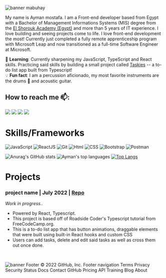 <!-- # Howdy! Welcome to my page! 👋 -->
<img src='images/Mabuhay_gif.gif' alt="banner mabuhay"></img>

My name is Ayman mostafa. I am a Front-end developer based from Egypt with a Bachelor of Management Informations Systems (MIS) degree from the [El Shorouk Academy (Egypt)](https://hicit.sha.edu.eg/department-mis.php) and more than 5 years of IT experience. I love building and seeing projects come to life. I love front-end development the most! Currently just completed a fully remote apprenticeship program with Microsoft Leap and now transitioned as a full-time Software Engineer at Microsoft.

🌱 **Learning**: Currently sharpening my JavaScript, TypeScript and React skills. Practicing said skills by building a small project called [Taskies](https://github.com/tolentinoel/Typescript_taskies) -- a to-do list app built from Typescript!<br/>
💡 **Fun fact**: I am a percussion aficionado, my most favorite instruments are the drums 🥁 and acoustic guitar.


## How to reach me 📫:
<span>
    <a href="mailto:ayman.mosstafa@gmail.com" target="blank"><img src="https://img.shields.io/badge/Gmail-D14836?style=for-the-badge&logo=gmail&logoColor=white"></a>
    <a href="https://www.linkedin.com/in/ayman-mostafa2018/" target="blank"><img src="https://img.shields.io/badge/LinkedIn-0077B5?style=for-the-badge&logo=linkedin&logoColor=white"/></a>
    <a href="https://codepen.io/Ayman-2013s4" target="blank"><img src="https://img.shields.io/badge/Codepen-000000?style=for-the-badge&logo=codepen&logoColor=green"/></a>
    <a href="https://github.com/Ayman91" target="blank"><img src="https://img.shields.io/badge/GitHub-100000?style=for-the-badge&logo=github&logoColor=violet"/>
    </a>
</span>
<br/>


# Skills/Frameworks
![JavaScript](https://img.shields.io/badge/JavaScript-323330?style=for-the-badge&logo=javascript&logoColor=F7DF1E)
![ReactJS](https://img.shields.io/badge/React-20232A?style=for-the-badge&logo=react&logoColor=61DAFB)
![Git](https://img.shields.io/badge/Git-F05032?style=for-the-badge&logo=git&logoColor=white)
![Html](https://img.shields.io/badge/HTML5-E34F26?style=for-the-badge&logo=html5&logoColor=white)
![CSS](https://img.shields.io/badge/CSS-239120?&style=for-the-badge&logo=css3&logoColor=white)
![Bootstrap](https://img.shields.io/badge/Bootstrap-563D7C?style=for-the-badge&logo=bootstrap&logoColor=white)
![Postman](https://img.shields.io/badge/Postman-FF6C37?style=for-the-badge&logo=Postman&logoColor=white)

<span>

![Anurag's GitHub stats](https://github-readme-stats.vercel.app/api?username=Ayman91&theme=nightowl&show_icons=true)
![Ayman's top languages](https://github-readme-stats.vercel.app/api/top-langs/?username=Ayman91&layout=compact&theme=merko)
    [![Top Langs](https://github-readme-stats.vercel.app/api/top-langs/?username=anuraghazra)](https://github.com/anuraghazra/github-readme-stats)
</span>

# Projects

### project name | July 2022 | [Repo](https://github.com/)
_Work in progress.._
<br/>

* Powered by React, Typescript.<br/>
* This project is based off of Roadside Coder's Typescript tutorial from FreeCodeCamp.org.
* This is a to-do list app that has button animations, draggable elements that were built using built-in React hooks and custom CSS
* Users can add tasks, delete and edit said tasks as well as cross them out once done.
<br/>



<img src='images/Github_banner.png' alt="banner"></img>
Footer
© 2022 GitHub, Inc.
Footer navigation
Terms
Privacy
Security
Status
Docs
Contact GitHub
Pricing
API
Training
Blog
About
